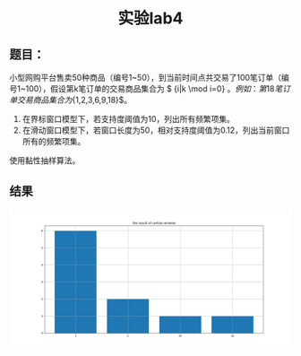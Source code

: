 # <center>实验lab4
## 题目：
小型网购平台售卖50种商品（编号1~50），到当前时间点共交易了100笔订单（编号1~100），假设第k笔订单的交易商品集合为 $ \{i|k \mod i=0\} $。例如：第18笔订单交易商品集合为$\{1,2,3,6,9,18\}$。

1. 在界标窗口模型下，若支持度阈值为10，列出所有频繁项集。
2. 在滑动窗口模型下，若窗口长度为50，相对支持度阈值为0.12，列出当前窗口所有的频繁项集。

使用黏性抽样算法。

## 结果
![result](./fig/result_exam4.png)